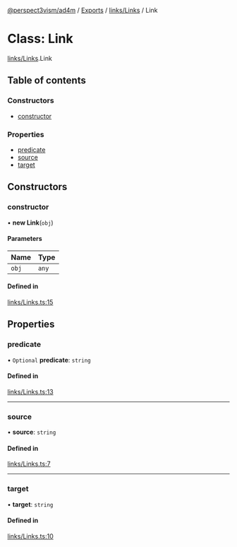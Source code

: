[@perspect3vism/ad4m](../README.md) / [Exports](../modules.md) / [links/Links](../modules/links_Links.md) / Link

# Class: Link

[links/Links](../modules/links_Links.md).Link

## Table of contents

### Constructors

- [constructor](links_Links.Link.md#constructor)

### Properties

- [predicate](links_Links.Link.md#predicate)
- [source](links_Links.Link.md#source)
- [target](links_Links.Link.md#target)

## Constructors

### constructor

• **new Link**(`obj`)

#### Parameters

| Name | Type |
| :------ | :------ |
| `obj` | `any` |

#### Defined in

[links/Links.ts:15](https://github.com/perspect3vism/ad4m/blob/6c5aaad/src/links/Links.ts#L15)

## Properties

### predicate

• `Optional` **predicate**: `string`

#### Defined in

[links/Links.ts:13](https://github.com/perspect3vism/ad4m/blob/6c5aaad/src/links/Links.ts#L13)

___

### source

• **source**: `string`

#### Defined in

[links/Links.ts:7](https://github.com/perspect3vism/ad4m/blob/6c5aaad/src/links/Links.ts#L7)

___

### target

• **target**: `string`

#### Defined in

[links/Links.ts:10](https://github.com/perspect3vism/ad4m/blob/6c5aaad/src/links/Links.ts#L10)
